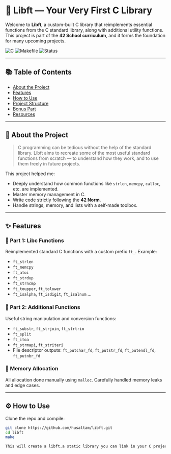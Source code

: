 # 💫 Libft — Your Very First C Library

Welcome to **Libft**, a custom-built C library that reimplements essential functions from the C standard library, along with additional utility functions. This project is part of the **42 School curriculum**, and it forms the foundation for many upcoming projects.

![C](https://img.shields.io/badge/language-C-blue.svg)
![Makefile](https://img.shields.io/badge/build-Makefile-yellow.svg)
![Status](https://img.shields.io/badge/status-completed-brightgreen.svg)

---

## 📚 Table of Contents

- [About the Project](#about-the-project)
- [Features](#features)
- [How to Use](#how-to-use)
- [Project Structure](#project-structure)
- [Bonus Part](#bonus-part)
- [Resources](#resources)

---

## 🧠 About the Project

> C programming can be tedious without the help of the standard library.
> Libft aims to recreate some of the most useful standard functions from scratch — to understand how they work, and to use them freely in future projects.

This project helped me:
- Deeply understand how common functions like `strlen`, `memcpy`, `calloc`, etc. are implemented.
- Master memory management in C.
- Write code strictly following the **42 Norm**.
- Handle strings, memory, and lists with a self-made toolbox.

---

## ✨ Features

### 🔹 Part 1: Libc Functions

Reimplemented standard C functions with a custom prefix `ft_`. Example:

- `ft_strlen`
- `ft_memcpy`
- `ft_atoi`
- `ft_strdup`
- `ft_strncmp`
- `ft_toupper`, `ft_tolower`
- `ft_isalpha`, `ft_isdigit`, `ft_isalnum` ...

### 🔸 Part 2: Additional Functions

Useful string manipulation and conversion functions:

- `ft_substr`, `ft_strjoin`, `ft_strtrim`
- `ft_split`
- `ft_itoa`
- `ft_strmapi`, `ft_striteri`
- File descriptor outputs: `ft_putchar_fd`, `ft_putstr_fd`, `ft_putendl_fd`, `ft_putnbr_fd`

### 🧪 Memory Allocation

All allocation done manually using `malloc`. Carefully handled memory leaks and edge cases.

---

## ⚙️ How to Use

Clone the repo and compile:

```bash
git clone https://github.com/husaltam/libft.git
cd libft
make

This will create a libft.a static library you can link in your C projects.

